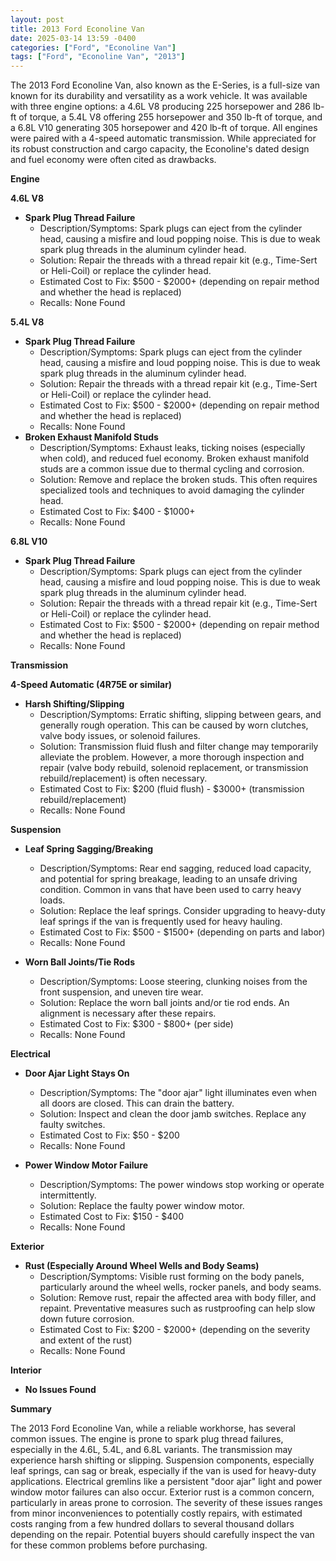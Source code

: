 ```yaml
---
layout: post
title: 2013 Ford Econoline Van
date: 2025-03-14 13:59 -0400
categories: ["Ford", "Econoline Van"]
tags: ["Ford", "Econoline Van", "2013"]
---
```

The 2013 Ford Econoline Van, also known as the E-Series, is a full-size van known for its durability and versatility as a work vehicle. It was available with three engine options: a 4.6L V8 producing 225 horsepower and 286 lb-ft of torque, a 5.4L V8 offering 255 horsepower and 350 lb-ft of torque, and a 6.8L V10 generating 305 horsepower and 420 lb-ft of torque. All engines were paired with a 4-speed automatic transmission. While appreciated for its robust construction and cargo capacity, the Econoline's dated design and fuel economy were often cited as drawbacks.

**Engine**

**4.6L V8**

*   **Spark Plug Thread Failure**
    *   Description/Symptoms: Spark plugs can eject from the cylinder head, causing a misfire and loud popping noise. This is due to weak spark plug threads in the aluminum cylinder head.
    *   Solution: Repair the threads with a thread repair kit (e.g., Time-Sert or Heli-Coil) or replace the cylinder head.
    *   Estimated Cost to Fix: $500 - $2000+ (depending on repair method and whether the head is replaced)
    *   Recalls: None Found

**5.4L V8**

*   **Spark Plug Thread Failure**
    *   Description/Symptoms: Spark plugs can eject from the cylinder head, causing a misfire and loud popping noise. This is due to weak spark plug threads in the aluminum cylinder head.
    *   Solution: Repair the threads with a thread repair kit (e.g., Time-Sert or Heli-Coil) or replace the cylinder head.
    *   Estimated Cost to Fix: $500 - $2000+ (depending on repair method and whether the head is replaced)
    *   Recalls: None Found
*   **Broken Exhaust Manifold Studs**
    *   Description/Symptoms: Exhaust leaks, ticking noises (especially when cold), and reduced fuel economy. Broken exhaust manifold studs are a common issue due to thermal cycling and corrosion.
    *   Solution: Remove and replace the broken studs. This often requires specialized tools and techniques to avoid damaging the cylinder head.
    *   Estimated Cost to Fix: $400 - $1000+
    *   Recalls: None Found

**6.8L V10**

*   **Spark Plug Thread Failure**
    *   Description/Symptoms: Spark plugs can eject from the cylinder head, causing a misfire and loud popping noise. This is due to weak spark plug threads in the aluminum cylinder head.
    *   Solution: Repair the threads with a thread repair kit (e.g., Time-Sert or Heli-Coil) or replace the cylinder head.
    *   Estimated Cost to Fix: $500 - $2000+ (depending on repair method and whether the head is replaced)
    *   Recalls: None Found

**Transmission**

**4-Speed Automatic (4R75E or similar)**

*   **Harsh Shifting/Slipping**
    *   Description/Symptoms: Erratic shifting, slipping between gears, and generally rough operation. This can be caused by worn clutches, valve body issues, or solenoid failures.
    *   Solution: Transmission fluid flush and filter change may temporarily alleviate the problem. However, a more thorough inspection and repair (valve body rebuild, solenoid replacement, or transmission rebuild/replacement) is often necessary.
    *   Estimated Cost to Fix: $200 (fluid flush) - $3000+ (transmission rebuild/replacement)
    *   Recalls: None Found

**Suspension**

*   **Leaf Spring Sagging/Breaking**
    *   Description/Symptoms: Rear end sagging, reduced load capacity, and potential for spring breakage, leading to an unsafe driving condition. Common in vans that have been used to carry heavy loads.
    *   Solution: Replace the leaf springs. Consider upgrading to heavy-duty leaf springs if the van is frequently used for heavy hauling.
    *   Estimated Cost to Fix: $500 - $1500+ (depending on parts and labor)
    *   Recalls: None Found

*   **Worn Ball Joints/Tie Rods**
    *   Description/Symptoms: Loose steering, clunking noises from the front suspension, and uneven tire wear.
    *   Solution: Replace the worn ball joints and/or tie rod ends. An alignment is necessary after these repairs.
    *   Estimated Cost to Fix: $300 - $800+ (per side)
    *   Recalls: None Found

**Electrical**

*   **Door Ajar Light Stays On**
    *   Description/Symptoms: The "door ajar" light illuminates even when all doors are closed. This can drain the battery.
    *   Solution: Inspect and clean the door jamb switches. Replace any faulty switches.
    *   Estimated Cost to Fix: $50 - $200
    *   Recalls: None Found

*   **Power Window Motor Failure**
    *   Description/Symptoms: The power windows stop working or operate intermittently.
    *   Solution: Replace the faulty power window motor.
    *   Estimated Cost to Fix: $150 - $400
    *   Recalls: None Found

**Exterior**

*   **Rust (Especially Around Wheel Wells and Body Seams)**
    *   Description/Symptoms: Visible rust forming on the body panels, particularly around the wheel wells, rocker panels, and body seams.
    *   Solution: Remove rust, repair the affected area with body filler, and repaint. Preventative measures such as rustproofing can help slow down future corrosion.
    *   Estimated Cost to Fix: $200 - $2000+ (depending on the severity and extent of the rust)
    *   Recalls: None Found

**Interior**

*   **No Issues Found**

**Summary**

The 2013 Ford Econoline Van, while a reliable workhorse, has several common issues. The engine is prone to spark plug thread failures, especially in the 4.6L, 5.4L, and 6.8L variants. The transmission may experience harsh shifting or slipping. Suspension components, especially leaf springs, can sag or break, especially if the van is used for heavy-duty applications. Electrical gremlins like a persistent "door ajar" light and power window motor failures can also occur. Exterior rust is a common concern, particularly in areas prone to corrosion. The severity of these issues ranges from minor inconveniences to potentially costly repairs, with estimated costs ranging from a few hundred dollars to several thousand dollars depending on the repair. Potential buyers should carefully inspect the van for these common problems before purchasing.

